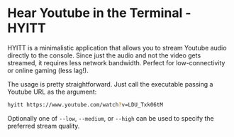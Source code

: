 # Hear Youtube in the Terminal -  HYITT
HYITT is a minimalistic application that allows you to stream Youtube audio directly to the console. Since just the audio and not the video gets streamed, it requires less network bandwidth. Perfect for low-connectivity or online gaming (less lag!).

The usage is pretty straightforward. Just call the executable passing a Youtube URL as the argument:
```bash
hyitt https://www.youtube.com/watch?v=LDU_Txk06tM
```
Optionally one of `--low`, `--medium`, or `--high` can be used to specify the preferred stream quality.